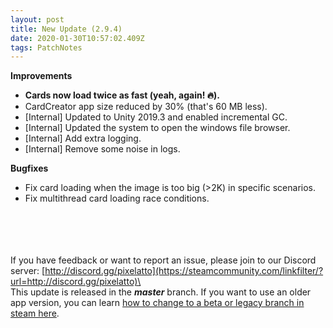 ```yaml
---
layout: post
title: New Update (2.9.4)
date: 2020-01-30T10:57:02.409Z
tags: PatchNotes
---
```

<!--StartFragment-->

**Improvements**

* **Cards now load twice as fast (yeah, again! 🔥).**
* CardCreator app size reduced by 30% (that's 60 MB less).
* \[Internal] Updated to Unity 2019.3 and enabled incremental GC.
* \[Internal] Updated the system to open the windows file browser.
* \[Internal] Add extra logging.
* \[Internal] Remove some noise in logs.



**Bugfixes**

* Fix card loading when the image is too big (>2K) in specific scenarios.
* Fix multithread card loading race conditions.

\
\
\
\
If you have feedback or want to report an issue, please join to our Discord server: [http://discord.gg/pixelatto](https://steamcommunity.com/linkfilter/?url=http://discord.gg/pixelatto)\
\
This update is released in the ***master*** branch. If you want to use an older app version, you can learn [how to change to a beta or legacy branch in steam here](https://steamcommunity.com/linkfilter/?url=https://steamcommunity.com/sharedfiles/filedetails/?id=1129108624).

<!--EndFragment-->
